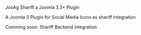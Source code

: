 JooAg Shariff a Joomla 3.3+ Plugin

A Joomla 3 Plugin for Social Media Icons as shariff integration

Comming soon:
Shariff Backend integration
